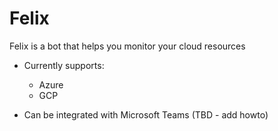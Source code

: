 # Felix

Felix is a bot that helps you monitor your cloud resources

* Currently supports:

  * Azure
  * GCP

* Can be integrated with Microsoft Teams (TBD - add howto)
